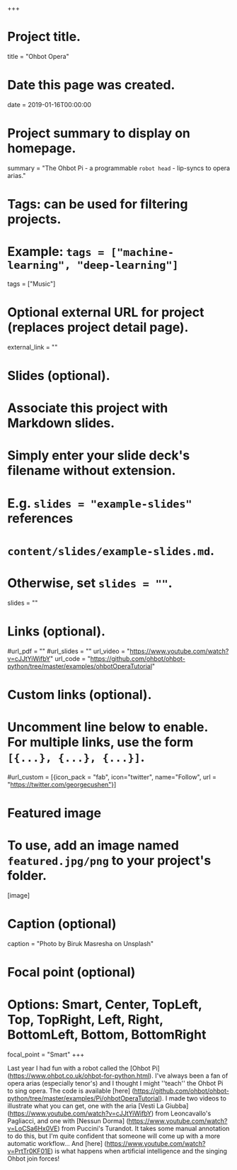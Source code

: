 +++
# Project title.
title = "Ohbot Opera"

# Date this page was created.
date = 2019-01-16T00:00:00

# Project summary to display on homepage.
summary = "The Ohbot Pi - a programmable `robot head` - lip-syncs to opera arias."

# Tags: can be used for filtering projects.
# Example: `tags = ["machine-learning", "deep-learning"]`
tags = ["Music"]

# Optional external URL for project (replaces project detail page).
external_link = ""

# Slides (optional).
#   Associate this project with Markdown slides.
#   Simply enter your slide deck's filename without extension.
#   E.g. `slides = "example-slides"` references 
#   `content/slides/example-slides.md`.
#   Otherwise, set `slides = ""`.
slides = ""

# Links (optional).
#url_pdf = ""
#url_slides = ""
url_video = "https://www.youtube.com/watch?v=cJJtYiWifbY"
url_code = "https://github.com/ohbot/ohbot-python/tree/master/examples/ohbotOperaTutorial"

# Custom links (optional).
#   Uncomment line below to enable. For multiple links, use the form `[{...}, {...}, {...}]`.
#url_custom = [{icon_pack = "fab", icon="twitter", name="Follow", url = "https://twitter.com/georgecushen"}]

# Featured image
# To use, add an image named `featured.jpg/png` to your project's folder. 
[image]
  # Caption (optional)
  caption = "Photo by Biruk Masresha on Unsplash"
  
  # Focal point (optional)
  # Options: Smart, Center, TopLeft, Top, TopRight, Left, Right, BottomLeft, Bottom, BottomRight
  focal_point = "Smart"
+++

Last year I had fun with a robot called the [Ohbot Pi] (https://www.ohbot.co.uk/ohbot-for-python.html). I've always been a fan of opera arias (especially tenor's) and I thought I might ''teach'' the Ohbot Pi to sing opera. The code is available [here] (https://github.com/ohbot/ohbot-python/tree/master/examples/Pi/ohbotOperaTutorial). 
I made two videos to illustrate what you can get, one with the aria [Vesti La Giubba] (https://www.youtube.com/watch?v=cJJtYiWifbY) from Leoncavallo's Pagliacci, and one with [Nessun Dorma] (https://www.youtube.com/watch?v=LoCSa6Hx0VE) from Puccini's Turandot. It takes some manual annotation to do this, but I'm quite confident that someone will come up with a more automatic workflow...
And [here] (https://www.youtube.com/watch?v=PrtTr0KF01E) is what happens when artificial intelligence and the singing Ohbot join forces!
